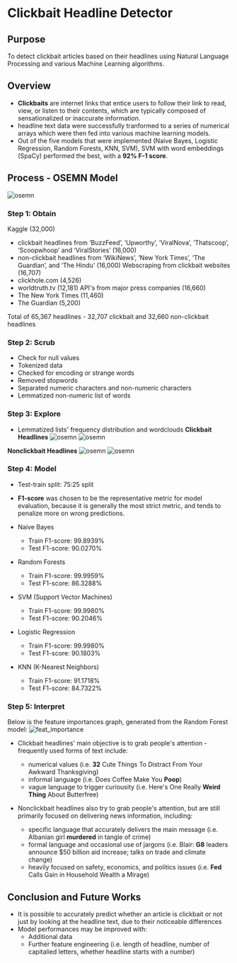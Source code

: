 # Clickbait Headline Detector

## Purpose
To detect clickbait articles based on their headlines using Natural Language Processing and various Machine Learning algorithms.

## Overview
- **Clickbaits** are internet links that entice users to follow their link to read, view, or listen to their contents, which are typically composed of sensationalized or inaccurate information.
- headline text data were successfully tranformed to a series of numerical arrays which were then fed into various machine learning models.
- Out of the five models that were implemented (Naive Bayes, Logistic Regression, Random Forests, KNN, SVM), SVM with word embeddings (SpaCy) performed the best, with a **92% F-1 score**.

## Process - OSEMN Model
![osemn](Images/new_osemn.png)

### Step 1: Obtain
Kaggle (32,000)
- clickbait headlines from ‘BuzzFeed’, ‘Upworthy’, ‘ViralNova’, ‘Thatscoop’, ‘Scoopwhoop’ and ‘ViralStories’ (16,000)
- non-clickbait headlines from ‘WikiNews’, ’New York Times’, ‘The Guardian’, and ‘The Hindu’ (16,000)
Webscraping from clickbait websites (16,707)
- clickhole.com (4,526)
- worldtruth.tv (12,181)
API's from major press companies (16,660)
- The New York Times (11,460)
- The Guardian (5,200)

Total of 65,367 headlines - 32,707 clickbait and 32,660 non-clickbait headlines

### Step 2: Scrub
- Check for null values
- Tokenized data
- Checked for encoding or strange words
- Removed stopwords
- Separated numeric characters and non-numeric characters
- Lemmatized non-numeric list of words

### Step 3: Explore
- Lemmatized lists' frequency distribution and wordclouds
**Clickbait Headlines**
![osemn](Images/clickbait_fdist.png)
![osemn](Images/clickbait_wordcloud.png)

**Nonclickbait Headlines**
![osemn](Images/nonclickbait_fdist.png)
![osemn](Images/nonclickbait_wordcloud.png)


### Step 4: Model
- Test-train split: 75:25 split
- **F1-score** was chosen to be the representative metric for model evaluation, because it is generally the most strict metric, and tends to penalize more on wrong predictions.

- Naive Bayes
  - Train F1-score: 99.8939%
  - Test F1-score: 90.0270%
- Random Forests
  - Train F1-score: 99.9959%	
  - Test F1-score: 86.3288%
- SVM (Support Vector Machines)
  - Train F1-score: 99.9980%
  - Test F1-score: 90.2046%
- Logistic Regression
  - Train F1-score: 99.9980%	
  - Test F1-score: 90.1803%
- KNN (K-Nearest Neighbors)
  - Train F1-score: 91.1718%
  - Test F1-score: 84.7322%

### Step 5: Interpret
Below is the feature importances graph, generated from the Random Forest model:
![feat_importance](Images/feature_importances.png)

- Clickbait headlines' main objective is to grab people's attention - frequently used forms of text include:
  - numerical values (i.e. **32** Cute Things To Distract From Your Awkward Thanksgiving)
  - informal language (i.e. Does Coffee Make You **Poop**)
  - vague language to trigger curiousity (i.e. Here's One Really **Weird Thing** About Butterfree)

- Nonclickbait headlines also try to grab people's attention, but are still primarily focused on delivering news information, including:
  - specific language that accurately delivers the main message (i.e. Albanian girl **murdered** in tangle of crime)
  - formal language and occasional use of jargons (i.e. Blair: **G8** leaders announce $50 billion aid increase; talks on trade and climate change)
  - heavily focused on safety, economics, and politics issues (i.e. **Fed** Calls Gain in Household Wealth a Mirage)

## Conclusion and Future Works
- It is possible to accurately predict whether an article is clickbait or not just by looking at the headline text, due to their noticeable differences
- Model performances may be improved with:
  - Additional data
  - Further feature engineering (i.e. length of headline, number of capitalied letters, whether headline starts with a number)

